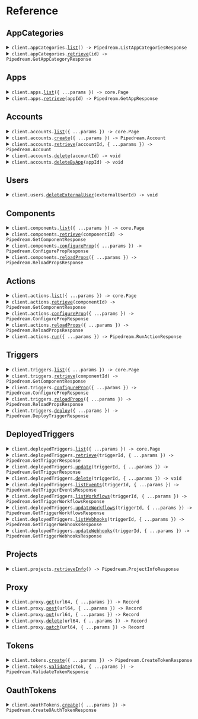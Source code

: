 # Reference

## AppCategories

<details><summary><code>client.appCategories.<a href="/src/api/resources/appCategories/client/Client.ts">list</a>() -> Pipedream.ListAppCategoriesResponse</code></summary>
<dl>
<dd>

#### 🔌 Usage

<dl>
<dd>

<dl>
<dd>

```typescript
await client.appCategories.list();
```

</dd>
</dl>
</dd>
</dl>

#### ⚙️ Parameters

<dl>
<dd>

<dl>
<dd>

**requestOptions:** `AppCategories.RequestOptions`

</dd>
</dl>
</dd>
</dl>

</dd>
</dl>
</details>

<details><summary><code>client.appCategories.<a href="/src/api/resources/appCategories/client/Client.ts">retrieve</a>(id) -> Pipedream.GetAppCategoryResponse</code></summary>
<dl>
<dd>

#### 🔌 Usage

<dl>
<dd>

<dl>
<dd>

```typescript
await client.appCategories.retrieve("id");
```

</dd>
</dl>
</dd>
</dl>

#### ⚙️ Parameters

<dl>
<dd>

<dl>
<dd>

**id:** `string` — The ID of the app category to retrieve

</dd>
</dl>

<dl>
<dd>

**requestOptions:** `AppCategories.RequestOptions`

</dd>
</dl>
</dd>
</dl>

</dd>
</dl>
</details>

## Apps

<details><summary><code>client.apps.<a href="/src/api/resources/apps/client/Client.ts">list</a>({ ...params }) -> core.Page<Pipedream.App></code></summary>
<dl>
<dd>

#### 🔌 Usage

<dl>
<dd>

<dl>
<dd>

```typescript
const response = await client.apps.list();
for await (const item of response) {
    console.log(item);
}

// Or you can manually iterate page-by-page
let page = await client.apps.list();
while (page.hasNextPage()) {
    page = page.getNextPage();
}
```

</dd>
</dl>
</dd>
</dl>

#### ⚙️ Parameters

<dl>
<dd>

<dl>
<dd>

**request:** `Pipedream.AppsListRequest`

</dd>
</dl>

<dl>
<dd>

**requestOptions:** `Apps.RequestOptions`

</dd>
</dl>
</dd>
</dl>

</dd>
</dl>
</details>

<details><summary><code>client.apps.<a href="/src/api/resources/apps/client/Client.ts">retrieve</a>(appId) -> Pipedream.GetAppResponse</code></summary>
<dl>
<dd>

#### 🔌 Usage

<dl>
<dd>

<dl>
<dd>

```typescript
await client.apps.retrieve("app_id");
```

</dd>
</dl>
</dd>
</dl>

#### ⚙️ Parameters

<dl>
<dd>

<dl>
<dd>

**appId:** `string` — The name slug or ID of the app (e.g., 'slack', 'github')

</dd>
</dl>

<dl>
<dd>

**requestOptions:** `Apps.RequestOptions`

</dd>
</dl>
</dd>
</dl>

</dd>
</dl>
</details>

## Accounts

<details><summary><code>client.accounts.<a href="/src/api/resources/accounts/client/Client.ts">list</a>({ ...params }) -> core.Page<Pipedream.Account></code></summary>
<dl>
<dd>

#### 🔌 Usage

<dl>
<dd>

<dl>
<dd>

```typescript
const response = await client.accounts.list();
for await (const item of response) {
    console.log(item);
}

// Or you can manually iterate page-by-page
let page = await client.accounts.list();
while (page.hasNextPage()) {
    page = page.getNextPage();
}
```

</dd>
</dl>
</dd>
</dl>

#### ⚙️ Parameters

<dl>
<dd>

<dl>
<dd>

**request:** `Pipedream.AccountsListRequest`

</dd>
</dl>

<dl>
<dd>

**requestOptions:** `Accounts.RequestOptions`

</dd>
</dl>
</dd>
</dl>

</dd>
</dl>
</details>

<details><summary><code>client.accounts.<a href="/src/api/resources/accounts/client/Client.ts">create</a>({ ...params }) -> Pipedream.Account</code></summary>
<dl>
<dd>

#### 🔌 Usage

<dl>
<dd>

<dl>
<dd>

```typescript
await client.accounts.create({
    app_slug: "app_slug",
});
```

</dd>
</dl>
</dd>
</dl>

#### ⚙️ Parameters

<dl>
<dd>

<dl>
<dd>

**request:** `Pipedream.CreateAccountRequest`

</dd>
</dl>

<dl>
<dd>

**requestOptions:** `Accounts.RequestOptions`

</dd>
</dl>
</dd>
</dl>

</dd>
</dl>
</details>

<details><summary><code>client.accounts.<a href="/src/api/resources/accounts/client/Client.ts">retrieve</a>(accountId, { ...params }) -> Pipedream.Account</code></summary>
<dl>
<dd>

#### 🔌 Usage

<dl>
<dd>

<dl>
<dd>

```typescript
await client.accounts.retrieve("account_id");
```

</dd>
</dl>
</dd>
</dl>

#### ⚙️ Parameters

<dl>
<dd>

<dl>
<dd>

**accountId:** `string`

</dd>
</dl>

<dl>
<dd>

**request:** `Pipedream.AccountsRetrieveRequest`

</dd>
</dl>

<dl>
<dd>

**requestOptions:** `Accounts.RequestOptions`

</dd>
</dl>
</dd>
</dl>

</dd>
</dl>
</details>

<details><summary><code>client.accounts.<a href="/src/api/resources/accounts/client/Client.ts">delete</a>(accountId) -> void</code></summary>
<dl>
<dd>

#### 🔌 Usage

<dl>
<dd>

<dl>
<dd>

```typescript
await client.accounts.delete("account_id");
```

</dd>
</dl>
</dd>
</dl>

#### ⚙️ Parameters

<dl>
<dd>

<dl>
<dd>

**accountId:** `string`

</dd>
</dl>

<dl>
<dd>

**requestOptions:** `Accounts.RequestOptions`

</dd>
</dl>
</dd>
</dl>

</dd>
</dl>
</details>

<details><summary><code>client.accounts.<a href="/src/api/resources/accounts/client/Client.ts">deleteByApp</a>(appId) -> void</code></summary>
<dl>
<dd>

#### 🔌 Usage

<dl>
<dd>

<dl>
<dd>

```typescript
await client.accounts.deleteByApp("app_id");
```

</dd>
</dl>
</dd>
</dl>

#### ⚙️ Parameters

<dl>
<dd>

<dl>
<dd>

**appId:** `string`

</dd>
</dl>

<dl>
<dd>

**requestOptions:** `Accounts.RequestOptions`

</dd>
</dl>
</dd>
</dl>

</dd>
</dl>
</details>

## Users

<details><summary><code>client.users.<a href="/src/api/resources/users/client/Client.ts">deleteExternalUser</a>(externalUserId) -> void</code></summary>
<dl>
<dd>

#### 🔌 Usage

<dl>
<dd>

<dl>
<dd>

```typescript
await client.users.deleteExternalUser("external_user_id");
```

</dd>
</dl>
</dd>
</dl>

#### ⚙️ Parameters

<dl>
<dd>

<dl>
<dd>

**externalUserId:** `string`

</dd>
</dl>

<dl>
<dd>

**requestOptions:** `Users.RequestOptions`

</dd>
</dl>
</dd>
</dl>

</dd>
</dl>
</details>

## Components

<details><summary><code>client.components.<a href="/src/api/resources/components/client/Client.ts">list</a>({ ...params }) -> core.Page<Pipedream.Component></code></summary>
<dl>
<dd>

#### 🔌 Usage

<dl>
<dd>

<dl>
<dd>

```typescript
const response = await client.components.list();
for await (const item of response) {
    console.log(item);
}

// Or you can manually iterate page-by-page
let page = await client.components.list();
while (page.hasNextPage()) {
    page = page.getNextPage();
}
```

</dd>
</dl>
</dd>
</dl>

#### ⚙️ Parameters

<dl>
<dd>

<dl>
<dd>

**request:** `Pipedream.ComponentsListRequest`

</dd>
</dl>

<dl>
<dd>

**requestOptions:** `Components.RequestOptions`

</dd>
</dl>
</dd>
</dl>

</dd>
</dl>
</details>

<details><summary><code>client.components.<a href="/src/api/resources/components/client/Client.ts">retrieve</a>(componentId) -> Pipedream.GetComponentResponse</code></summary>
<dl>
<dd>

#### 🔌 Usage

<dl>
<dd>

<dl>
<dd>

```typescript
await client.components.retrieve("component_id");
```

</dd>
</dl>
</dd>
</dl>

#### ⚙️ Parameters

<dl>
<dd>

<dl>
<dd>

**componentId:** `string` — The key that uniquely identifies the component (e.g., 'slack-send-message')

</dd>
</dl>

<dl>
<dd>

**requestOptions:** `Components.RequestOptions`

</dd>
</dl>
</dd>
</dl>

</dd>
</dl>
</details>

<details><summary><code>client.components.<a href="/src/api/resources/components/client/Client.ts">configureProp</a>({ ...params }) -> Pipedream.ConfigurePropResponse</code></summary>
<dl>
<dd>

#### 🔌 Usage

<dl>
<dd>

<dl>
<dd>

```typescript
await client.components.configureProp({
    body: {
        id: "id",
        external_user_id: "external_user_id",
        prop_name: "prop_name",
    },
});
```

</dd>
</dl>
</dd>
</dl>

#### ⚙️ Parameters

<dl>
<dd>

<dl>
<dd>

**request:** `Pipedream.ComponentsConfigurePropRequest`

</dd>
</dl>

<dl>
<dd>

**requestOptions:** `Components.RequestOptions`

</dd>
</dl>
</dd>
</dl>

</dd>
</dl>
</details>

<details><summary><code>client.components.<a href="/src/api/resources/components/client/Client.ts">reloadProps</a>({ ...params }) -> Pipedream.ReloadPropsResponse</code></summary>
<dl>
<dd>

#### 🔌 Usage

<dl>
<dd>

<dl>
<dd>

```typescript
await client.components.reloadProps({
    body: {
        id: "id",
        external_user_id: "external_user_id",
    },
});
```

</dd>
</dl>
</dd>
</dl>

#### ⚙️ Parameters

<dl>
<dd>

<dl>
<dd>

**request:** `Pipedream.ComponentsReloadPropsRequest`

</dd>
</dl>

<dl>
<dd>

**requestOptions:** `Components.RequestOptions`

</dd>
</dl>
</dd>
</dl>

</dd>
</dl>
</details>

## Actions

<details><summary><code>client.actions.<a href="/src/api/resources/actions/client/Client.ts">list</a>({ ...params }) -> core.Page<Pipedream.Component></code></summary>
<dl>
<dd>

#### 🔌 Usage

<dl>
<dd>

<dl>
<dd>

```typescript
const response = await client.actions.list();
for await (const item of response) {
    console.log(item);
}

// Or you can manually iterate page-by-page
let page = await client.actions.list();
while (page.hasNextPage()) {
    page = page.getNextPage();
}
```

</dd>
</dl>
</dd>
</dl>

#### ⚙️ Parameters

<dl>
<dd>

<dl>
<dd>

**request:** `Pipedream.ActionsListRequest`

</dd>
</dl>

<dl>
<dd>

**requestOptions:** `Actions.RequestOptions`

</dd>
</dl>
</dd>
</dl>

</dd>
</dl>
</details>

<details><summary><code>client.actions.<a href="/src/api/resources/actions/client/Client.ts">retrieve</a>(componentId) -> Pipedream.GetComponentResponse</code></summary>
<dl>
<dd>

#### 🔌 Usage

<dl>
<dd>

<dl>
<dd>

```typescript
await client.actions.retrieve("component_id");
```

</dd>
</dl>
</dd>
</dl>

#### ⚙️ Parameters

<dl>
<dd>

<dl>
<dd>

**componentId:** `string` — The key that uniquely identifies the component (e.g., 'slack-send-message')

</dd>
</dl>

<dl>
<dd>

**requestOptions:** `Actions.RequestOptions`

</dd>
</dl>
</dd>
</dl>

</dd>
</dl>
</details>

<details><summary><code>client.actions.<a href="/src/api/resources/actions/client/Client.ts">configureProp</a>({ ...params }) -> Pipedream.ConfigurePropResponse</code></summary>
<dl>
<dd>

#### 🔌 Usage

<dl>
<dd>

<dl>
<dd>

```typescript
await client.actions.configureProp({
    body: {
        id: "id",
        external_user_id: "external_user_id",
        prop_name: "prop_name",
    },
});
```

</dd>
</dl>
</dd>
</dl>

#### ⚙️ Parameters

<dl>
<dd>

<dl>
<dd>

**request:** `Pipedream.ActionsConfigurePropRequest`

</dd>
</dl>

<dl>
<dd>

**requestOptions:** `Actions.RequestOptions`

</dd>
</dl>
</dd>
</dl>

</dd>
</dl>
</details>

<details><summary><code>client.actions.<a href="/src/api/resources/actions/client/Client.ts">reloadProps</a>({ ...params }) -> Pipedream.ReloadPropsResponse</code></summary>
<dl>
<dd>

#### 🔌 Usage

<dl>
<dd>

<dl>
<dd>

```typescript
await client.actions.reloadProps({
    body: {
        id: "id",
        external_user_id: "external_user_id",
    },
});
```

</dd>
</dl>
</dd>
</dl>

#### ⚙️ Parameters

<dl>
<dd>

<dl>
<dd>

**request:** `Pipedream.ActionsReloadPropsRequest`

</dd>
</dl>

<dl>
<dd>

**requestOptions:** `Actions.RequestOptions`

</dd>
</dl>
</dd>
</dl>

</dd>
</dl>
</details>

<details><summary><code>client.actions.<a href="/src/api/resources/actions/client/Client.ts">run</a>({ ...params }) -> Pipedream.RunActionResponse</code></summary>
<dl>
<dd>

#### 🔌 Usage

<dl>
<dd>

<dl>
<dd>

```typescript
await client.actions.run({
    id: "id",
    external_user_id: "external_user_id",
});
```

</dd>
</dl>
</dd>
</dl>

#### ⚙️ Parameters

<dl>
<dd>

<dl>
<dd>

**request:** `Pipedream.RunActionOpts`

</dd>
</dl>

<dl>
<dd>

**requestOptions:** `Actions.RequestOptions`

</dd>
</dl>
</dd>
</dl>

</dd>
</dl>
</details>

## Triggers

<details><summary><code>client.triggers.<a href="/src/api/resources/triggers/client/Client.ts">list</a>({ ...params }) -> core.Page<Pipedream.Component></code></summary>
<dl>
<dd>

#### 🔌 Usage

<dl>
<dd>

<dl>
<dd>

```typescript
const response = await client.triggers.list();
for await (const item of response) {
    console.log(item);
}

// Or you can manually iterate page-by-page
let page = await client.triggers.list();
while (page.hasNextPage()) {
    page = page.getNextPage();
}
```

</dd>
</dl>
</dd>
</dl>

#### ⚙️ Parameters

<dl>
<dd>

<dl>
<dd>

**request:** `Pipedream.TriggersListRequest`

</dd>
</dl>

<dl>
<dd>

**requestOptions:** `Triggers.RequestOptions`

</dd>
</dl>
</dd>
</dl>

</dd>
</dl>
</details>

<details><summary><code>client.triggers.<a href="/src/api/resources/triggers/client/Client.ts">retrieve</a>(componentId) -> Pipedream.GetComponentResponse</code></summary>
<dl>
<dd>

#### 🔌 Usage

<dl>
<dd>

<dl>
<dd>

```typescript
await client.triggers.retrieve("component_id");
```

</dd>
</dl>
</dd>
</dl>

#### ⚙️ Parameters

<dl>
<dd>

<dl>
<dd>

**componentId:** `string` — The key that uniquely identifies the component (e.g., 'slack-send-message')

</dd>
</dl>

<dl>
<dd>

**requestOptions:** `Triggers.RequestOptions`

</dd>
</dl>
</dd>
</dl>

</dd>
</dl>
</details>

<details><summary><code>client.triggers.<a href="/src/api/resources/triggers/client/Client.ts">configureProp</a>({ ...params }) -> Pipedream.ConfigurePropResponse</code></summary>
<dl>
<dd>

#### 🔌 Usage

<dl>
<dd>

<dl>
<dd>

```typescript
await client.triggers.configureProp({
    body: {
        id: "id",
        external_user_id: "external_user_id",
        prop_name: "prop_name",
    },
});
```

</dd>
</dl>
</dd>
</dl>

#### ⚙️ Parameters

<dl>
<dd>

<dl>
<dd>

**request:** `Pipedream.TriggersConfigurePropRequest`

</dd>
</dl>

<dl>
<dd>

**requestOptions:** `Triggers.RequestOptions`

</dd>
</dl>
</dd>
</dl>

</dd>
</dl>
</details>

<details><summary><code>client.triggers.<a href="/src/api/resources/triggers/client/Client.ts">reloadProps</a>({ ...params }) -> Pipedream.ReloadPropsResponse</code></summary>
<dl>
<dd>

#### 🔌 Usage

<dl>
<dd>

<dl>
<dd>

```typescript
await client.triggers.reloadProps({
    body: {
        id: "id",
        external_user_id: "external_user_id",
    },
});
```

</dd>
</dl>
</dd>
</dl>

#### ⚙️ Parameters

<dl>
<dd>

<dl>
<dd>

**request:** `Pipedream.TriggersReloadPropsRequest`

</dd>
</dl>

<dl>
<dd>

**requestOptions:** `Triggers.RequestOptions`

</dd>
</dl>
</dd>
</dl>

</dd>
</dl>
</details>

<details><summary><code>client.triggers.<a href="/src/api/resources/triggers/client/Client.ts">deploy</a>({ ...params }) -> Pipedream.DeployTriggerResponse</code></summary>
<dl>
<dd>

#### 🔌 Usage

<dl>
<dd>

<dl>
<dd>

```typescript
await client.triggers.deploy({
    id: "id",
    external_user_id: "external_user_id",
});
```

</dd>
</dl>
</dd>
</dl>

#### ⚙️ Parameters

<dl>
<dd>

<dl>
<dd>

**request:** `Pipedream.DeployTriggerOpts`

</dd>
</dl>

<dl>
<dd>

**requestOptions:** `Triggers.RequestOptions`

</dd>
</dl>
</dd>
</dl>

</dd>
</dl>
</details>

## DeployedTriggers

<details><summary><code>client.deployedTriggers.<a href="/src/api/resources/deployedTriggers/client/Client.ts">list</a>({ ...params }) -> core.Page<Pipedream.DeployedComponent></code></summary>
<dl>
<dd>

#### 🔌 Usage

<dl>
<dd>

<dl>
<dd>

```typescript
const response = await client.deployedTriggers.list({
    external_user_id: "external_user_id",
});
for await (const item of response) {
    console.log(item);
}

// Or you can manually iterate page-by-page
let page = await client.deployedTriggers.list({
    external_user_id: "external_user_id",
});
while (page.hasNextPage()) {
    page = page.getNextPage();
}
```

</dd>
</dl>
</dd>
</dl>

#### ⚙️ Parameters

<dl>
<dd>

<dl>
<dd>

**request:** `Pipedream.DeployedTriggersListRequest`

</dd>
</dl>

<dl>
<dd>

**requestOptions:** `DeployedTriggers.RequestOptions`

</dd>
</dl>
</dd>
</dl>

</dd>
</dl>
</details>

<details><summary><code>client.deployedTriggers.<a href="/src/api/resources/deployedTriggers/client/Client.ts">retrieve</a>(triggerId, { ...params }) -> Pipedream.GetTriggerResponse</code></summary>
<dl>
<dd>

#### 🔌 Usage

<dl>
<dd>

<dl>
<dd>

```typescript
await client.deployedTriggers.retrieve("trigger_id", {
    external_user_id: "external_user_id",
});
```

</dd>
</dl>
</dd>
</dl>

#### ⚙️ Parameters

<dl>
<dd>

<dl>
<dd>

**triggerId:** `string`

</dd>
</dl>

<dl>
<dd>

**request:** `Pipedream.DeployedTriggersRetrieveRequest`

</dd>
</dl>

<dl>
<dd>

**requestOptions:** `DeployedTriggers.RequestOptions`

</dd>
</dl>
</dd>
</dl>

</dd>
</dl>
</details>

<details><summary><code>client.deployedTriggers.<a href="/src/api/resources/deployedTriggers/client/Client.ts">update</a>(triggerId, { ...params }) -> Pipedream.GetTriggerResponse</code></summary>
<dl>
<dd>

#### 🔌 Usage

<dl>
<dd>

<dl>
<dd>

```typescript
await client.deployedTriggers.update("trigger_id", {
    external_user_id: "external_user_id",
});
```

</dd>
</dl>
</dd>
</dl>

#### ⚙️ Parameters

<dl>
<dd>

<dl>
<dd>

**triggerId:** `string`

</dd>
</dl>

<dl>
<dd>

**request:** `Pipedream.UpdateTriggerOpts`

</dd>
</dl>

<dl>
<dd>

**requestOptions:** `DeployedTriggers.RequestOptions`

</dd>
</dl>
</dd>
</dl>

</dd>
</dl>
</details>

<details><summary><code>client.deployedTriggers.<a href="/src/api/resources/deployedTriggers/client/Client.ts">delete</a>(triggerId, { ...params }) -> void</code></summary>
<dl>
<dd>

#### 🔌 Usage

<dl>
<dd>

<dl>
<dd>

```typescript
await client.deployedTriggers.delete("trigger_id", {
    external_user_id: "external_user_id",
});
```

</dd>
</dl>
</dd>
</dl>

#### ⚙️ Parameters

<dl>
<dd>

<dl>
<dd>

**triggerId:** `string`

</dd>
</dl>

<dl>
<dd>

**request:** `Pipedream.DeployedTriggersDeleteRequest`

</dd>
</dl>

<dl>
<dd>

**requestOptions:** `DeployedTriggers.RequestOptions`

</dd>
</dl>
</dd>
</dl>

</dd>
</dl>
</details>

<details><summary><code>client.deployedTriggers.<a href="/src/api/resources/deployedTriggers/client/Client.ts">listEvents</a>(triggerId, { ...params }) -> Pipedream.GetTriggerEventsResponse</code></summary>
<dl>
<dd>

#### 🔌 Usage

<dl>
<dd>

<dl>
<dd>

```typescript
await client.deployedTriggers.listEvents("trigger_id", {
    external_user_id: "external_user_id",
});
```

</dd>
</dl>
</dd>
</dl>

#### ⚙️ Parameters

<dl>
<dd>

<dl>
<dd>

**triggerId:** `string`

</dd>
</dl>

<dl>
<dd>

**request:** `Pipedream.DeployedTriggersListEventsRequest`

</dd>
</dl>

<dl>
<dd>

**requestOptions:** `DeployedTriggers.RequestOptions`

</dd>
</dl>
</dd>
</dl>

</dd>
</dl>
</details>

<details><summary><code>client.deployedTriggers.<a href="/src/api/resources/deployedTriggers/client/Client.ts">listWorkflows</a>(triggerId, { ...params }) -> Pipedream.GetTriggerWorkflowsResponse</code></summary>
<dl>
<dd>

#### 🔌 Usage

<dl>
<dd>

<dl>
<dd>

```typescript
await client.deployedTriggers.listWorkflows("trigger_id", {
    external_user_id: "external_user_id",
});
```

</dd>
</dl>
</dd>
</dl>

#### ⚙️ Parameters

<dl>
<dd>

<dl>
<dd>

**triggerId:** `string`

</dd>
</dl>

<dl>
<dd>

**request:** `Pipedream.DeployedTriggersListWorkflowsRequest`

</dd>
</dl>

<dl>
<dd>

**requestOptions:** `DeployedTriggers.RequestOptions`

</dd>
</dl>
</dd>
</dl>

</dd>
</dl>
</details>

<details><summary><code>client.deployedTriggers.<a href="/src/api/resources/deployedTriggers/client/Client.ts">updateWorkflows</a>(triggerId, { ...params }) -> Pipedream.GetTriggerWorkflowsResponse</code></summary>
<dl>
<dd>

#### 🔌 Usage

<dl>
<dd>

<dl>
<dd>

```typescript
await client.deployedTriggers.updateWorkflows("trigger_id", {
    external_user_id: "external_user_id",
    workflow_ids: ["workflow_ids"],
});
```

</dd>
</dl>
</dd>
</dl>

#### ⚙️ Parameters

<dl>
<dd>

<dl>
<dd>

**triggerId:** `string`

</dd>
</dl>

<dl>
<dd>

**request:** `Pipedream.UpdateTriggerWorkflowsOpts`

</dd>
</dl>

<dl>
<dd>

**requestOptions:** `DeployedTriggers.RequestOptions`

</dd>
</dl>
</dd>
</dl>

</dd>
</dl>
</details>

<details><summary><code>client.deployedTriggers.<a href="/src/api/resources/deployedTriggers/client/Client.ts">listWebhooks</a>(triggerId, { ...params }) -> Pipedream.GetTriggerWebhooksResponse</code></summary>
<dl>
<dd>

#### 🔌 Usage

<dl>
<dd>

<dl>
<dd>

```typescript
await client.deployedTriggers.listWebhooks("trigger_id", {
    external_user_id: "external_user_id",
});
```

</dd>
</dl>
</dd>
</dl>

#### ⚙️ Parameters

<dl>
<dd>

<dl>
<dd>

**triggerId:** `string`

</dd>
</dl>

<dl>
<dd>

**request:** `Pipedream.DeployedTriggersListWebhooksRequest`

</dd>
</dl>

<dl>
<dd>

**requestOptions:** `DeployedTriggers.RequestOptions`

</dd>
</dl>
</dd>
</dl>

</dd>
</dl>
</details>

<details><summary><code>client.deployedTriggers.<a href="/src/api/resources/deployedTriggers/client/Client.ts">updateWebhooks</a>(triggerId, { ...params }) -> Pipedream.GetTriggerWebhooksResponse</code></summary>
<dl>
<dd>

#### 🔌 Usage

<dl>
<dd>

<dl>
<dd>

```typescript
await client.deployedTriggers.updateWebhooks("trigger_id", {
    external_user_id: "external_user_id",
    webhook_urls: ["webhook_urls"],
});
```

</dd>
</dl>
</dd>
</dl>

#### ⚙️ Parameters

<dl>
<dd>

<dl>
<dd>

**triggerId:** `string`

</dd>
</dl>

<dl>
<dd>

**request:** `Pipedream.UpdateTriggerWebhooksOpts`

</dd>
</dl>

<dl>
<dd>

**requestOptions:** `DeployedTriggers.RequestOptions`

</dd>
</dl>
</dd>
</dl>

</dd>
</dl>
</details>

## Projects

<details><summary><code>client.projects.<a href="/src/api/resources/projects/client/Client.ts">retrieveInfo</a>() -> Pipedream.ProjectInfoResponse</code></summary>
<dl>
<dd>

#### 🔌 Usage

<dl>
<dd>

<dl>
<dd>

```typescript
await client.projects.retrieveInfo();
```

</dd>
</dl>
</dd>
</dl>

#### ⚙️ Parameters

<dl>
<dd>

<dl>
<dd>

**requestOptions:** `Projects.RequestOptions`

</dd>
</dl>
</dd>
</dl>

</dd>
</dl>
</details>

## Proxy

<details><summary><code>client.proxy.<a href="/src/api/resources/proxy/client/Client.ts">get</a>(url64, { ...params }) -> Record<string, unknown></code></summary>
<dl>
<dd>

#### 🔌 Usage

<dl>
<dd>

<dl>
<dd>

```typescript
await client.proxy.get("url_64", {
    external_user_id: "external_user_id",
    account_id: "account_id",
});
```

</dd>
</dl>
</dd>
</dl>

#### ⚙️ Parameters

<dl>
<dd>

<dl>
<dd>

**url64:** `string` — Base64-encoded target URL

</dd>
</dl>

<dl>
<dd>

**request:** `Pipedream.ProxyGetRequest`

</dd>
</dl>

<dl>
<dd>

**requestOptions:** `Proxy.RequestOptions`

</dd>
</dl>
</dd>
</dl>

</dd>
</dl>
</details>

<details><summary><code>client.proxy.<a href="/src/api/resources/proxy/client/Client.ts">post</a>(url64, { ...params }) -> Record<string, unknown></code></summary>
<dl>
<dd>

#### 🔌 Usage

<dl>
<dd>

<dl>
<dd>

```typescript
await client.proxy.post("url_64", {
    external_user_id: "external_user_id",
    account_id: "account_id",
    body: {
        key: "value",
    },
});
```

</dd>
</dl>
</dd>
</dl>

#### ⚙️ Parameters

<dl>
<dd>

<dl>
<dd>

**url64:** `string` — Base64-encoded target URL

</dd>
</dl>

<dl>
<dd>

**request:** `Pipedream.ProxyPostRequest`

</dd>
</dl>

<dl>
<dd>

**requestOptions:** `Proxy.RequestOptions`

</dd>
</dl>
</dd>
</dl>

</dd>
</dl>
</details>

<details><summary><code>client.proxy.<a href="/src/api/resources/proxy/client/Client.ts">put</a>(url64, { ...params }) -> Record<string, unknown></code></summary>
<dl>
<dd>

#### 🔌 Usage

<dl>
<dd>

<dl>
<dd>

```typescript
await client.proxy.put("url_64", {
    external_user_id: "external_user_id",
    account_id: "account_id",
    body: {
        key: "value",
    },
});
```

</dd>
</dl>
</dd>
</dl>

#### ⚙️ Parameters

<dl>
<dd>

<dl>
<dd>

**url64:** `string` — Base64-encoded target URL

</dd>
</dl>

<dl>
<dd>

**request:** `Pipedream.ProxyPutRequest`

</dd>
</dl>

<dl>
<dd>

**requestOptions:** `Proxy.RequestOptions`

</dd>
</dl>
</dd>
</dl>

</dd>
</dl>
</details>

<details><summary><code>client.proxy.<a href="/src/api/resources/proxy/client/Client.ts">delete</a>(url64, { ...params }) -> Record<string, unknown></code></summary>
<dl>
<dd>

#### 🔌 Usage

<dl>
<dd>

<dl>
<dd>

```typescript
await client.proxy.delete("url_64", {
    external_user_id: "external_user_id",
    account_id: "account_id",
});
```

</dd>
</dl>
</dd>
</dl>

#### ⚙️ Parameters

<dl>
<dd>

<dl>
<dd>

**url64:** `string` — Base64-encoded target URL

</dd>
</dl>

<dl>
<dd>

**request:** `Pipedream.ProxyDeleteRequest`

</dd>
</dl>

<dl>
<dd>

**requestOptions:** `Proxy.RequestOptions`

</dd>
</dl>
</dd>
</dl>

</dd>
</dl>
</details>

<details><summary><code>client.proxy.<a href="/src/api/resources/proxy/client/Client.ts">patch</a>(url64, { ...params }) -> Record<string, unknown></code></summary>
<dl>
<dd>

#### 🔌 Usage

<dl>
<dd>

<dl>
<dd>

```typescript
await client.proxy.patch("url_64", {
    external_user_id: "external_user_id",
    account_id: "account_id",
    body: {
        key: "value",
    },
});
```

</dd>
</dl>
</dd>
</dl>

#### ⚙️ Parameters

<dl>
<dd>

<dl>
<dd>

**url64:** `string` — Base64-encoded target URL

</dd>
</dl>

<dl>
<dd>

**request:** `Pipedream.ProxyPatchRequest`

</dd>
</dl>

<dl>
<dd>

**requestOptions:** `Proxy.RequestOptions`

</dd>
</dl>
</dd>
</dl>

</dd>
</dl>
</details>

## Tokens

<details><summary><code>client.tokens.<a href="/src/api/resources/tokens/client/Client.ts">create</a>({ ...params }) -> Pipedream.CreateTokenResponse</code></summary>
<dl>
<dd>

#### 🔌 Usage

<dl>
<dd>

<dl>
<dd>

```typescript
await client.tokens.create({
    external_user_id: "external_user_id",
    project_id: "project_id",
});
```

</dd>
</dl>
</dd>
</dl>

#### ⚙️ Parameters

<dl>
<dd>

<dl>
<dd>

**request:** `Pipedream.CreateTokenRequest`

</dd>
</dl>

<dl>
<dd>

**requestOptions:** `Tokens.RequestOptions`

</dd>
</dl>
</dd>
</dl>

</dd>
</dl>
</details>

<details><summary><code>client.tokens.<a href="/src/api/resources/tokens/client/Client.ts">validate</a>(ctok, { ...params }) -> Pipedream.ValidateTokenResponse</code></summary>
<dl>
<dd>

#### 🔌 Usage

<dl>
<dd>

<dl>
<dd>

```typescript
await client.tokens.validate("ctok");
```

</dd>
</dl>
</dd>
</dl>

#### ⚙️ Parameters

<dl>
<dd>

<dl>
<dd>

**ctok:** `string`

</dd>
</dl>

<dl>
<dd>

**request:** `Pipedream.TokensValidateRequest`

</dd>
</dl>

<dl>
<dd>

**requestOptions:** `Tokens.RequestOptions`

</dd>
</dl>
</dd>
</dl>

</dd>
</dl>
</details>

## OauthTokens

<details><summary><code>client.oauthTokens.<a href="/src/api/resources/oauthTokens/client/Client.ts">create</a>({ ...params }) -> Pipedream.CreateOAuthTokenResponse</code></summary>
<dl>
<dd>

#### 🔌 Usage

<dl>
<dd>

<dl>
<dd>

```typescript
await client.oauthTokens.create({
    client_id: "client_id",
    client_secret: "client_secret",
});
```

</dd>
</dl>
</dd>
</dl>

#### ⚙️ Parameters

<dl>
<dd>

<dl>
<dd>

**request:** `Pipedream.CreateOAuthTokenOpts`

</dd>
</dl>

<dl>
<dd>

**requestOptions:** `OauthTokens.RequestOptions`

</dd>
</dl>
</dd>
</dl>

</dd>
</dl>
</details>
